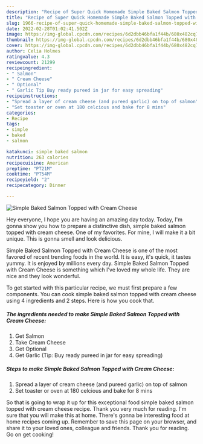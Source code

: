 ```yaml
---
description: "Recipe of Super Quick Homemade Simple Baked Salmon Topped with Cream Cheese"
title: "Recipe of Super Quick Homemade Simple Baked Salmon Topped with Cream Cheese"
slug: 1966-recipe-of-super-quick-homemade-simple-baked-salmon-topped-with-cream-cheese
date: 2022-02-28T01:02:41.502Z
image: https://img-global.cpcdn.com/recipes/6d2dbb46bfa1f44b/680x482cq70/simple-baked-salmon-topped-with-cream-cheese-recipe-main-photo.jpg
thumbnail: https://img-global.cpcdn.com/recipes/6d2dbb46bfa1f44b/680x482cq70/simple-baked-salmon-topped-with-cream-cheese-recipe-main-photo.jpg
cover: https://img-global.cpcdn.com/recipes/6d2dbb46bfa1f44b/680x482cq70/simple-baked-salmon-topped-with-cream-cheese-recipe-main-photo.jpg
author: Celia Holmes
ratingvalue: 4.3
reviewcount: 21299
recipeingredient:
- " Salmon"
- " Cream Cheese"
- " Optional"
- " Garlic Tip Buy ready pureed in jar for easy spreading"
recipeinstructions:
- "Spread a layer of cream cheese (and pureed garlic) on top of salmon"
- "Set toaster or oven at 180 celcious and bake for 8 mins"
categories:
- Recipe
tags:
- simple
- baked
- salmon

katakunci: simple baked salmon 
nutrition: 263 calories
recipecuisine: American
preptime: "PT21M"
cooktime: "PT54M"
recipeyield: "2"
recipecategory: Dinner

---
```



![Simple Baked Salmon Topped with Cream Cheese](https://img-global.cpcdn.com/recipes/6d2dbb46bfa1f44b/680x482cq70/simple-baked-salmon-topped-with-cream-cheese-recipe-main-photo.jpg)

Hey everyone, I hope you are having an amazing day today. Today, I'm gonna show you how to prepare a distinctive dish, simple baked salmon topped with cream cheese. One of my favorites. For mine, I will make it a bit unique. This is gonna smell and look delicious.

Simple Baked Salmon Topped with Cream Cheese is one of the most favored of recent trending foods in the world. It is easy, it's quick, it tastes yummy. It is enjoyed by millions every day. Simple Baked Salmon Topped with Cream Cheese is something which I've loved my whole life. They are nice and they look wonderful.




To get started with this particular recipe, we must first prepare a few components. You can cook simple baked salmon topped with cream cheese using 4 ingredients and 2 steps. Here is how you cook that.

<!--inarticleads1-->

##### The ingredients needed to make Simple Baked Salmon Topped with Cream Cheese:

1. Get  Salmon
1. Take  Cream Cheese
1. Get  Optional
1. Get  Garlic (Tip: Buy ready pureed in jar for easy spreading)




<!--inarticleads2-->

##### Steps to make Simple Baked Salmon Topped with Cream Cheese:

1. Spread a layer of cream cheese (and pureed garlic) on top of salmon
1. Set toaster or oven at 180 celcious and bake for 8 mins




So that is going to wrap it up for this exceptional food simple baked salmon topped with cream cheese recipe. Thank you very much for reading. I'm sure that you will make this at home. There's gonna be interesting food at home recipes coming up. Remember to save this page on your browser, and share it to your loved ones, colleague and friends. Thank you for reading. Go on get cooking!
